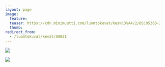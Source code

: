 ```yaml
---
layout: page
image:
  feature:
  teaser: https://cdn.minimuutti.com/luontokuvat/kes%C3%A4/2/DSC05363-245px.jpg
  thumb:
redirect_from:
  - /luontokuvat/kevat/00021
---
```


![](https://cdn.minimuutti.com/luontokuvat/kes%C3%A4/2/DSC05363-800px.jpg)

![](https://cdn.minimuutti.com/luontokuvat/kes%C3%A4/2/DSC05663-800px.jpg)
